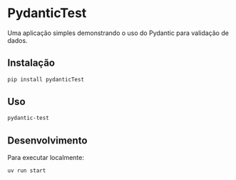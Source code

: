 # PydanticTest

Uma aplicação simples demonstrando o uso do Pydantic para validação de dados.

## Instalação

```bash
pip install pydanticTest
```

## Uso

```bash
pydantic-test
```

## Desenvolvimento

Para executar localmente:

```bash
uv run start
```
